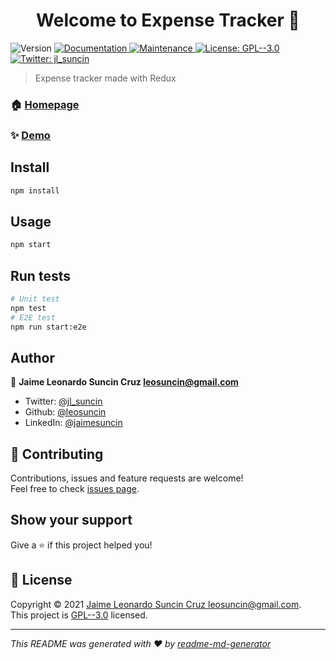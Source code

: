 <h1 align="center">Welcome to Expense Tracker 💸</h1>
<p>
  <img alt="Version" src="https://img.shields.io/badge/version-0.0.0-blue.svg?cacheSeconds=2592000" />
  <a href="https://github.com/leosuncin/expense-tracker#readme" target="_blank">
    <img alt="Documentation" src="https://img.shields.io/badge/documentation-yes-brightgreen.svg" />
  </a>
  <a href="https://github.com/leosuncin/expense-tracker/graphs/commit-activity" target="_blank">
    <img alt="Maintenance" src="https://img.shields.io/badge/Maintained%3F-yes-green.svg" />
  </a>
  <a href="./LICENSE" target="_blank">
    <img alt="License: GPL--3.0" src="https://img.shields.io/github/license/leosuncin/Expense Tracker" />
  </a>
  <a href="https://twitter.com/jl_suncin" target="_blank">
    <img alt="Twitter: jl_suncin" src="https://img.shields.io/twitter/follow/jl_suncin.svg?style=social" />
  </a>
</p>

> Expense tracker made with Redux

### 🏠 [Homepage](https://github.com/leosuncin/expense-tracker#readme)

### ✨ [Demo](https://expense-tracker-suncin.vercel.app)

## Install

```sh
npm install
```

## Usage

```sh
npm start
```

## Run tests

```sh
# Unit test
npm test
# E2E test
npm run start:e2e
```

## Author

👤 **Jaime Leonardo Suncin Cruz <leosuncin@gmail.com>**

- Twitter: [@jl_suncin](https://twitter.com/jl_suncin)
- Github: [@leosuncin](https://github.com/leosuncin)
- LinkedIn: [@jaimesuncin](https://linkedin.com/in/jaimesuncin)

## 🤝 Contributing

Contributions, issues and feature requests are welcome!<br />Feel free to check [issues page](https://github.com/leosuncin/expense-tracker/issues).

## Show your support

Give a ⭐️ if this project helped you!

## 📝 License

Copyright © 2021 [Jaime Leonardo Suncin Cruz <leosuncin@gmail.com>](https://github.com/leosuncin).<br />
This project is [GPL--3.0](./LICENSE) licensed.

---

_This README was generated with ❤️ by [readme-md-generator](https://github.com/kefranabg/readme-md-generator)_
